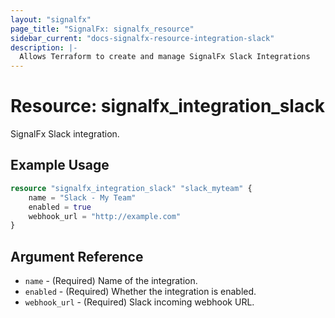 ```yaml
---
layout: "signalfx"
page_title: "SignalFx: signalfx_resource"
sidebar_current: "docs-signalfx-resource-integration-slack"
description: |-
  Allows Terraform to create and manage SignalFx Slack Integrations
---
```


# Resource: signalfx_integration_slack

SignalFx Slack integration.

## Example Usage

```terraform
resource "signalfx_integration_slack" "slack_myteam" {
    name = "Slack - My Team"
    enabled = true
    webhook_url = "http://example.com"
}
```

## Argument Reference

* `name` - (Required) Name of the integration.
* `enabled` - (Required) Whether the integration is enabled.
* `webhook_url` - (Required) Slack incoming webhook URL.

